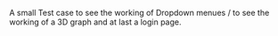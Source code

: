 A small Test case to see the working of Dropdown menues / to see the working of a 3D graph and at last a login page.
